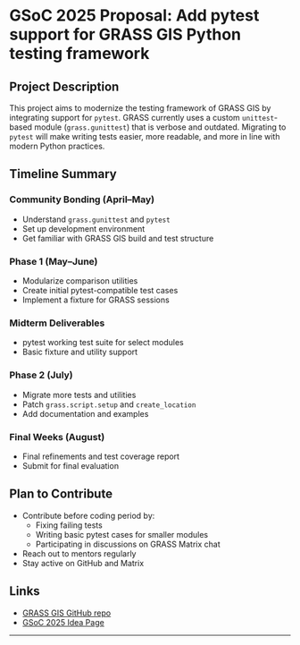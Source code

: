 # GSoC 2025 Proposal: Add pytest support for GRASS GIS Python testing framework

## Project Description
This project aims to modernize the testing framework of GRASS GIS by integrating support for `pytest`. GRASS currently uses a custom `unittest`-based module (`grass.gunittest`) that is verbose and outdated. Migrating to `pytest` will make writing tests easier, more readable, and more in line with modern Python practices.

## Timeline Summary
### Community Bonding (April–May)
- Understand `grass.gunittest` and `pytest`
- Set up development environment
- Get familiar with GRASS GIS build and test structure

### Phase 1 (May–June)
- Modularize comparison utilities
- Create initial pytest-compatible test cases
- Implement a fixture for GRASS sessions

### Midterm Deliverables
- pytest working test suite for select modules
- Basic fixture and utility support

### Phase 2 (July)
- Migrate more tests and utilities
- Patch `grass.script.setup` and `create_location`
- Add documentation and examples

### Final Weeks (August)
- Final refinements and test coverage report
- Submit for final evaluation

## Plan to Contribute
- Contribute before coding period by:
  - Fixing failing tests
  - Writing basic pytest cases for smaller modules
  - Participating in discussions on GRASS Matrix chat
- Reach out to mentors regularly
- Stay active on GitHub and Matrix

## Links
- [GRASS GIS GitHub repo](https://github.com/OSGeo/grass)
- [GSoC 2025 Idea Page](https://trac.osgeo.org/grass/wiki/GSoC/2025#Addpytestsupport)

---

